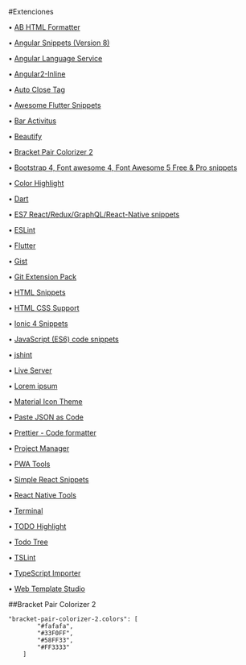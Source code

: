 #Extenciones

• [AB HTML Formatter](https://marketplace.visualstudio.com/items?itemName=zovorap.ab-html-formatter)

• [Angular Snippets (Version 8)](https://marketplace.visualstudio.com/items?itemName=johnpapa.Angular2)

• [Angular Language Service](https://marketplace.visualstudio.com/items?itemName=Angular.ng-template)

• [Angular2-Inline](https://marketplace.visualstudio.com/items?itemName=natewallace.angular2-inline)

• [Auto Close Tag](https://marketplace.visualstudio.com/items?itemName=formulahendry.auto-close-tag)

• [Awesome Flutter Snippets](https://marketplace.visualstudio.com/items?itemName=Nash.awesome-flutter-snippets)

• [Bar Activitus](https://marketplace.visualstudio.com/items?itemName=Gruntfuggly.activitusbar)

• [Beautify](https://marketplace.visualstudio.com/items?itemName=HookyQR.beautify)

• [Bracket Pair Colorizer 2](https://marketplace.visualstudio.com/items?itemName=CoenraadS.bracket-pair-colorizer-2)

• [Bootstrap 4, Font awesome 4, Font Awesome 5 Free & Pro snippets](https://marketplace.visualstudio.com/items?itemName=thekalinga.bootstrap4-vscode)

• [Color Highlight](https://marketplace.visualstudio.com/items?itemName=naumovs.color-highlight)

• [Dart](https://marketplace.visualstudio.com/items?itemName=Dart-Code.dart-code)

• [ES7 React/Redux/GraphQL/React-Native snippets](https://marketplace.visualstudio.com/items?itemName=dsznajder.es7-react-js-snippets)

• [ESLint](https://marketplace.visualstudio.com/items?itemName=dbaeumer.vscode-eslint)

• [Flutter](https://marketplace.visualstudio.com/items?itemName=Dart-Code.flutter)

• [Gist](https://marketplace.visualstudio.com/items?itemName=kenhowardpdx.vscode-gist)

• [Git Extension Pack](https://marketplace.visualstudio.com/items?itemName=donjayamanne.git-extension-pack)

• [HTML Snippets](https://marketplace.visualstudio.com/items?itemName=abusaidm.html-snippets)

• [HTML CSS Support](https://marketplace.visualstudio.com/items?itemName=ecmel.vscode-html-css)

• [Ionic 4 Snippets](https://marketplace.visualstudio.com/items?itemName=fivethree.vscode-ionic-snippets)

• [JavaScript (ES6) code snippets](https://marketplace.visualstudio.com/items?itemName=xabikos.JavaScriptSnippets)

• [jshint](https://marketplace.visualstudio.com/items?itemName=dbaeumer.jshint)

• [Live Server](https://marketplace.visualstudio.com/items?itemName=ritwickdey.LiveServer)

• [Lorem ipsum](https://marketplace.visualstudio.com/items?itemName=Tyriar.lorem-ipsum)

• [Material Icon Theme](https://marketplace.visualstudio.com/items?itemName=PKief.material-icon-theme)

• [Paste JSON as Code](https://marketplace.visualstudio.com/items?itemName=quicktype.quicktype)

• [Prettier - Code formatter](https://marketplace.visualstudio.com/items?itemName=esbenp.prettier-vscode)

• [Project Manager](https://marketplace.visualstudio.com/items?itemName=alefragnani.project-manager)

• [PWA Tools](https://marketplace.visualstudio.com/items?itemName=johnpapa.pwa-tools)

• [Simple React Snippets](https://marketplace.visualstudio.com/items?itemName=burkeholland.simple-react-snippets)

• [React Native Tools](https://marketplace.visualstudio.com/items?itemName=msjsdiag.vscode-react-native)

• [Terminal](https://marketplace.visualstudio.com/items?itemName=formulahendry.terminal)

• [TODO Highlight](https://marketplace.visualstudio.com/items?itemName=wayou.vscode-todo-highlight)

• [Todo Tree](https://marketplace.visualstudio.com/items?itemName=Gruntfuggly.todo-tree)

• [TSLint](https://marketplace.visualstudio.com/items?itemName=ms-vscode.vscode-typescript-tslint-plugin)

• [TypeScript Importer](https://marketplace.visualstudio.com/items?itemName=pmneo.tsimporter)

• [Web Template Studio](https://marketplace.visualstudio.com/items?itemName=WASTeamAccount.WebTemplateStudio-dev-nightly)


##Bracket Pair Colorizer 2

```
"bracket-pair-colorizer-2.colors": [
        "#fafafa",
        "#33F0FF",
        "#58FF33",
        "#FF3333"
    ]
```
